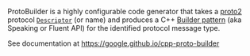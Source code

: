 ProtoBuilder is a highly configurable code generator that takes a
[proto2](https://developers.google.com/protocol-buffers/docs/reference/proto2-spec) protocol
[`Descriptor`](https://developers.google.com/protocol-buffers/docs/reference/cpp/google.protobuf.descriptor#Descriptor) (or name) and produces a
C++ [Builder pattern](http://en.wikipedia.org/wiki/Builder_pattern) (aka
Speaking or Fluent API) for the identified protocol message type.

See documentation at https://google.github.io/cpp-proto-builder
